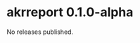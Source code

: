 <!-- 
Delete these comments when customizing your repository with this template.

All notable changes to this project will be documented in this file. The format is based on [Keep a Changelog](http://keepachangelog.com/) and adheres to [Semantic Versioning](http://semver.org/).*

>-   *This file is for humans, not machines.*
>-   *There should be an entry for every single version.*
>-   *The same types of changes should be grouped.*
>-   *Versions and sections should be linkable.*
>-   *The latest version comes first.*
>-   *The release date of each version is displayed.*
>-   *Mention whether you follow Semantic Versioning.*
-->

# akrreport 0.1.0-alpha

No releases published.